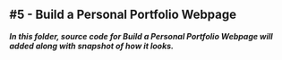 ## **#5 - Build a Personal Portfolio Webpage**

***In this folder, source code for Build a Personal Portfolio Webpage will added along with snapshot of how it looks.***

<!-- 
<img src="assets/snapshot.png" alt="Setup" href="https://codepen.io/lostgirljourney/full/rNMGXZw">

***Codepen link:*** *https://codepen.io/lostgirljourney/full/rNMGXZw* -->